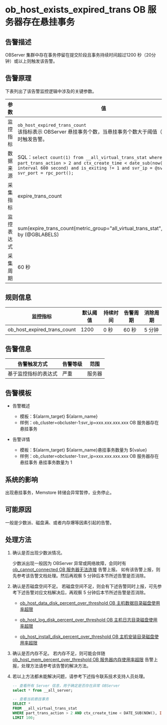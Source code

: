 # ob_host_exists_expired_trans OB 服务器存在悬挂事务

## 告警描述

OBServer 集群中存在事务停留在提交阶段且事务持续时间超过1200 秒（20分钟）或以上则触发该告警。

## 告警原理

下表列出了该告警监控逻辑中涉及的关键参数。

| **参数** | **值** |
| --- | --- |
| 监控指标 | `ob_host_expired_trans_count`</br>该指标表示 OBServer 悬挂事务个数，当悬挂事务个数大于阈值（默认为 0）时触发告警。 |
| 数据来源 | SQL：`select count(1) from __all_virtual_trans_stat where part_trans_action > 2 and ctx_create_time < date_sub(now(), interval 600 second) and is_exiting != 1 and svr_ip = @svr_ip and svr_port = rpc_port();` |
| 采集指标 | expire_trans_count |
| 监控表达式 | sum(expire_trans_count{metric_group="all_virtual_trans_stat",@LABELS}) by (@GBLABELS) |
| 采集周期 | 60 秒 |

## 规则信息

| **监控指标** | **默认阈值** | **持续时间** | **告警周期** | **消除周期** |
| --- | --- | --- | --- | --- |
| ob_host_expired_trans_count | 1200 | 0 秒 | 60 秒  | 5 分钟 |

## 告警信息

| **告警触发方式** | **告警等级** | **范围** |
| --- | --- | --- |
| 基于监控指标的表达式 | 严重 | 服务器 |

## 告警模板

* 告警概述
  * 模板：\${alarm_target} \${alarm_name}
  * 样例：ob_cluster=obcluster-1:svr_ip=xxx.xxx.xxx.xxx OB 服务器存在悬挂事务

* 告警详情
  * 模板：\${alarm_target} \${alarm_name}悬挂事务数量为 ${value}
  * 样例：ob_cluster=obcluster-1:svr_ip=xxx.xxx.xxx.xxx OB 服务器存在悬挂事务 悬挂事务数量为 1

## 系统的影响

出现悬挂事务，Memstore 转储会异常暂停，业务停止。

## 可能原因

一般是少数派、磁盘满、或者内存爆等因素引起的告警。

## 处理方法

1. 确认是否出现少数派情况。

   少数派出现一般因为 OBServer 异常或网络故障，会同时有 [ob_cannot_connected OB 服务器无法连接](1.ob_cannot_connected.md) 告警上报。
   如有该告警上报，则先参考该告警文档处理。然后再观察 5 分钟后本节所述告警是否消除。
2. 确认是否磁盘空间不足。
   若磁盘空间不足，则会有下述告警同时上报，可先参考下述告警对应文档解决后，再观察 5 分钟后本节所述告警是否消除。

   * [ob_host_data_disk_percent_over_threshold OB 主机数据目录磁盘使用率超限](35.ob_host_data_disk_percent_over_threshold.md)

   * [ob_host_log_disk_percent_over_threshold OB 主机日志目录磁盘使用率超限](36.ob_host_log_disk_percent_over_threshold.md)

   * [ob_host_install_disk_percent_over_threshold OB 主机安装目录磁盘使用率超限](37.ob_host_install_disk_percent_over_threshold.md)

3. 确认是否内存不足。
   若内存不足，则可能会伴随 [ob_host_mem_percent_over_threshold OB 服务器内存使用率超限](../3.application-alert/3.ob_host_mem_percent_over_threshold.md) 告警上报，处理方法请参考该告警的解决方法。

4. 若以上方法都未能解决问题，请参考下述指令联系技术支持人员处理。

   ```SQL
   -- 查看所有 Server 信息，用于确定是否存在异常 OBServer
   select * from __all_server;

   -- 查看当前悬挂事务
   SELECT *
   FROM __all_virtual_trans_stat
   WHERE part_trans_action > 2 AND ctx_create_time < DATE_SUB(NOW(), INTERVAL 500 SECOND)
   LIMIT 100;
   ```
